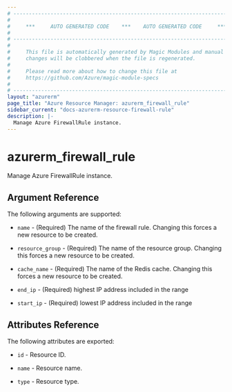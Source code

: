```yaml
---
# ----------------------------------------------------------------------------
#
#     ***     AUTO GENERATED CODE    ***    AUTO GENERATED CODE     ***
#
# ----------------------------------------------------------------------------
#
#     This file is automatically generated by Magic Modules and manual
#     changes will be clobbered when the file is regenerated.
#
#     Please read more about how to change this file at
#     https://github.com/Azure/magic-module-specs
#
# ----------------------------------------------------------------------------
layout: "azurerm"
page_title: "Azure Resource Manager: azurerm_firewall_rule"
sidebar_current: "docs-azurerm-resource-firewall-rule"
description: |-
  Manage Azure FirewallRule instance.
---
```


# azurerm_firewall_rule

Manage Azure FirewallRule instance.


## Argument Reference

The following arguments are supported:

* `name` - (Required) The name of the firewall rule. Changing this forces a new resource to be created.

* `resource_group` - (Required) The name of the resource group. Changing this forces a new resource to be created.

* `cache_name` - (Required) The name of the Redis cache. Changing this forces a new resource to be created.

* `end_ip` - (Required) highest IP address included in the range

* `start_ip` - (Required) lowest IP address included in the range

## Attributes Reference

The following attributes are exported:

* `id` - Resource ID.

* `name` - Resource name.

* `type` - Resource type.
